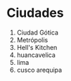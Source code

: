 # Ciudades

1. Ciudad Gótica
2. Metrópolis
3. Hell's Kitchen
4. huancavelica
5. lima
6. cusco
arequipa